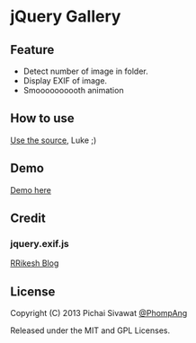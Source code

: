 jQuery Gallery
=============================

Feature
-----------------------------
- Detect number of image in folder.
- Display EXIF of image.
- Smoooooooooth animation

How to use
-----------------------------
[Use the source](https://github.com/PhompAng/jQuery-Gallery/blob/master/index.php), Luke ;)

Demo
-----------------------------
[Demo here](http://phompang.lnw.mn/gallery)

Credit
-----------------------------
### jquery.exif.js
[RRikesh Blog](http://blog.rrikesh.com/jquery/how-to-get-exif-data-from-images-using-jquery/)

License
-----------------------------
Copyright (C) 2013 Pichai Sivawat [@PhompAng](http://twitter.com/phompang)

Released under the MIT and GPL Licenses.
